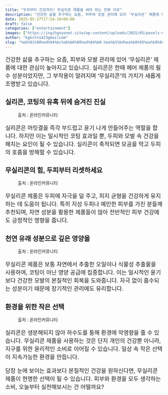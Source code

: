 ```yaml
---
title: "두피부터 건강까지! 무실리콘 제품을 써야 하는 진짜 이유"
description: "건강한 삶을 추구하는 요즘, 피부와 모발 관리에 있어 ‘무실리콘’ 제품에 대한 관심이 높아지고 있습니다. 실리콘은 한때 헤어 제품의 필수 성분이었지만, 그 부작용이 알려지며 ‘무실리콘’의 가치가 새롭게 조명받고 있습니다."
date: 2025-05-27T17:54:19+09:00
draft: false
categories: ["entertainment"]
images: ["https://ingihgoyonet.site/wp-content/uploads/2025/05/pexels-n-voitkevich-8467963-1024x683.jpg", "https://ingihgoyonet.site/wp-content/uploads/2025/05/pexels-wayne-fotografias-1812121-11360227-1024x683.jpg", "https://ingihgoyonet.site/wp-content/uploads/2025/05/pexels-thefullonmonet-28994648-1024x683.jpg", "https://ingihgoyonet.site/wp-content/uploads/2025/05/pexels-karolina-grabowska-5241050-683x1024.jpg"]
author: "kgkstn1423gmailcom"
slug: "%eb%91%90%ed%94%bc%eb%b6%80%ed%84%b0-%ea%b1%b4%ea%b0%95%ea%b9%8c%ec%a7%80-%eb%ac%b4%ec%8b%a4%eb%a6%ac%ec%bd%98-%ec%a0%9c%ed%92%88%ec%9d%84-%ec%8d%a8%ec%95%bc-%ed%95%98%eb%8a%94-%ec%a7%84%ec%a7%9c"
---
```


<p style="font-size:18px">건강한 삶을 추구하는 요즘, 피부와 모발 관리에 있어 ‘무실리콘’ 제품에 대한 관심이 높아지고 있습니다. 실리콘은 한때 헤어 제품의 필수 성분이었지만, 그 부작용이 알려지며 ‘무실리콘’의 가치가 새롭게 조명받고 있습니다.</p> <h2 >실리콘, 코팅의 유혹 뒤에 숨겨진 진실</h2> <figure ><img src="https://ingihgoyonet.site/wp-content/uploads/2025/05/pexels-n-voitkevich-8467963-1024x683.jpg" alt="" style="aspect-ratio:16/9;object-fit:cover"/><figcaption >출처 : 온라인커뮤니티</figcaption></figure> <p style="font-size:18px">실리콘은 머릿결을 즉각 부드럽고 윤기 나게 만들어주는 역할을 합니다. 하지만 이는 일시적인 코팅 효과일 뿐, 두피와 모발 속 건강을 해치는 요인이 될 수 있습니다. 실리콘이 축적되면 모공을 막고 두피의 호흡을 방해할 수 있습니다.</p> <h2 >무실리콘의 힘, 두피부터 리셋하세요</h2> <figure ><img src="https://ingihgoyonet.site/wp-content/uploads/2025/05/pexels-wayne-fotografias-1812121-11360227-1024x683.jpg" alt="" style="aspect-ratio:16/9;object-fit:cover"/><figcaption >출처 : 온라인커뮤니티</figcaption></figure> <p style="font-size:18px">무실리콘 제품은 두피에 자극을 덜 주고, 피지 균형을 건강하게 유지하는 데 도움이 됩니다. 특히 지성 두피나 예민한 피부를 가진 분들께 추천되며, 자연 성분을 활용한 제품들이 많아 전반적인 피부 건강에도 긍정적인 영향을 줍니다.</p> <h2 >천연 유래 성분으로 깊은 영양을</h2> <figure ><img src="https://ingihgoyonet.site/wp-content/uploads/2025/05/pexels-thefullonmonet-28994648-1024x683.jpg" alt="" style="aspect-ratio:16/9;object-fit:cover"/><figcaption >출처 : 온라인커뮤니티</figcaption></figure> <p style="font-size:18px">무실리콘 제품은 보통 자연에서 추출한 오일이나 식물성 추출물을 사용하여, 코팅이 아닌 영양 공급에 집중합니다. 이는 일시적인 윤기보다 건강한 모발의 본질적인 회복을 도와줍니다. 자극 없이 흡수되는 성분이기 때문에 장기적인 관리에도 유리합니다.</p> <h2 >환경을 위한 작은 선택</h2> <figure ><img src="https://ingihgoyonet.site/wp-content/uploads/2025/05/pexels-karolina-grabowska-5241050-683x1024.jpg" alt="" style="aspect-ratio:16/9;object-fit:cover"/><figcaption >출처 : 온라인커뮤니티</figcaption></figure> <p style="font-size:18px">실리콘은 생분해되지 않아 하수도를 통해 환경에 악영향을 줄 수 있습니다. 무실리콘 제품을 사용하는 것은 단지 개인의 건강뿐 아니라, 지구를 위한 윤리적인 소비로 이어질 수 있습니다. 일상 속 작은 선택이 지속가능한 환경을 만듭니다.</p> <p style="font-size:18px">당장 눈에 보이는 효과보다 본질적인 건강을 원하신다면, 무실리콘 제품이 현명한 선택이 될 수 있습니다. 피부와 환경을 모두 생각하는 소비, 오늘부터 실천해보시는 건 어떨까요?</p>